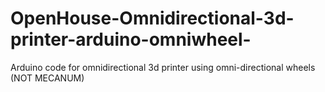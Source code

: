 # OpenHouse-Omnidirectional-3d-printer-arduino-omniwheel-
Arduino code for omnidirectional 3d printer using omni-directional wheels (NOT MECANUM)

